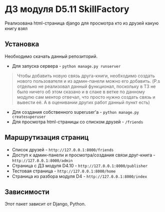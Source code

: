 # ДЗ модуля D5.11 SkillFactory

Реализована html-страница django для просмотра кто из друзей какую книгу взял

## Установка

Необходимо скачать данный репозиторий. 
* Для запуска сервера -  `python manage.py runserver`
> Чтобы добавить новую связь друга-книги, необходимо создать нового пользователя и из админ-панели можно его добавить. (P.s отдельно не реализовал данный функционал, поскольку в ТЗ не было ничего об этом сказано и в слаке в ветке по данному модулю сам ментор отвечал, что просто нужно создать связь и вывести её. А в оценивании других работ данный пункт есть)
* Для создания собственного superuser'a - `python manage.py createsuperuser`
* Для просмотра html-страницы со списком друзей - `/friends`

## Маршрутизация страниц
* Список друзей - `http://127.0.0.1:8000/friends`
* Доступ к админ-панели и просмотра/создания связи друг-книга - `http://127.0.0.1:8000/admin`
* Страница с ДЗ модуля D4.10 - `http://127.0.0.1:8000/publisher`
* Тестовая страница - `http://127.0.0.1:8000/home`
* Страница из разбора модуля D4 - `http://127.0.0.1:8000/index`

## Зависимости

Этот пакет зависит от Django, Python.

